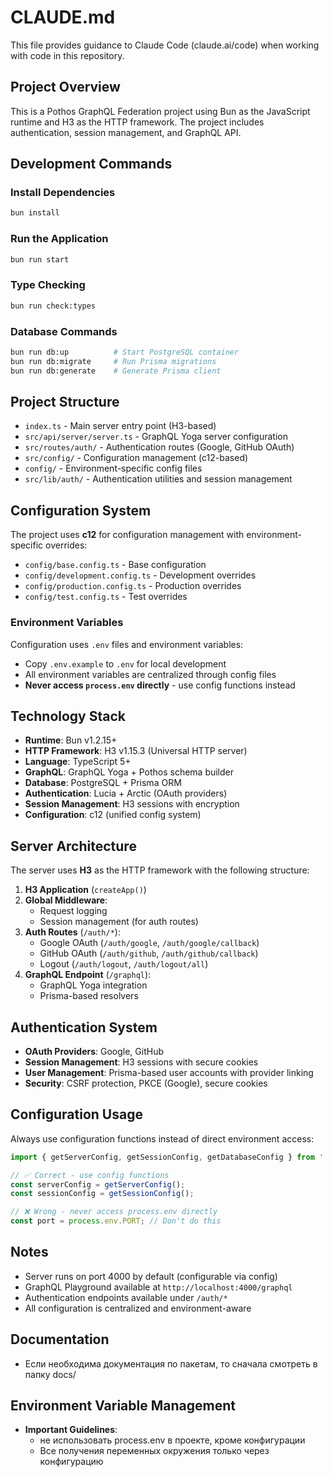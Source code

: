 # CLAUDE.md

This file provides guidance to Claude Code (claude.ai/code) when working with code in this repository.

## Project Overview

This is a Pothos GraphQL Federation project using Bun as the JavaScript runtime and H3 as the HTTP framework. The project includes authentication, session management, and GraphQL API.

## Development Commands

### Install Dependencies
```bash
bun install
```

### Run the Application
```bash
bun run start
```

### Type Checking
```bash
bun run check:types
```

### Database Commands
```bash
bun run db:up          # Start PostgreSQL container
bun run db:migrate     # Run Prisma migrations
bun run db:generate    # Generate Prisma client
```

## Project Structure

- `index.ts` - Main server entry point (H3-based)
- `src/api/server/server.ts` - GraphQL Yoga server configuration  
- `src/routes/auth/` - Authentication routes (Google, GitHub OAuth)
- `src/config/` - Configuration management (c12-based)
- `config/` - Environment-specific config files
- `src/lib/auth/` - Authentication utilities and session management

## Configuration System

The project uses **c12** for configuration management with environment-specific overrides:

- `config/base.config.ts` - Base configuration
- `config/development.config.ts` - Development overrides
- `config/production.config.ts` - Production overrides  
- `config/test.config.ts` - Test overrides

### Environment Variables
Configuration uses `.env` files and environment variables:
- Copy `.env.example` to `.env` for local development
- All environment variables are centralized through config files
- **Never access `process.env` directly** - use config functions instead

## Technology Stack

- **Runtime**: Bun v1.2.15+
- **HTTP Framework**: H3 v1.15.3 (Universal HTTP server)
- **Language**: TypeScript 5+
- **GraphQL**: GraphQL Yoga + Pothos schema builder
- **Database**: PostgreSQL + Prisma ORM
- **Authentication**: Lucia + Arctic (OAuth providers)
- **Session Management**: H3 sessions with encryption
- **Configuration**: c12 (unified config system)

## Server Architecture

The server uses **H3** as the HTTP framework with the following structure:

1. **H3 Application** (`createApp()`)
2. **Global Middleware**:
   - Request logging
   - Session management (for auth routes)
3. **Auth Routes** (`/auth/*`):
   - Google OAuth (`/auth/google`, `/auth/google/callback`)  
   - GitHub OAuth (`/auth/github`, `/auth/github/callback`)
   - Logout (`/auth/logout`, `/auth/logout/all`)
4. **GraphQL Endpoint** (`/graphql`):
   - GraphQL Yoga integration
   - Prisma-based resolvers

## Authentication System

- **OAuth Providers**: Google, GitHub
- **Session Management**: H3 sessions with secure cookies
- **User Management**: Prisma-based user accounts with provider linking
- **Security**: CSRF protection, PKCE (Google), secure cookies

## Configuration Usage

Always use configuration functions instead of direct environment access:

```typescript
import { getServerConfig, getSessionConfig, getDatabaseConfig } from './src/config/index.js';

// ✅ Correct - use config functions
const serverConfig = getServerConfig();
const sessionConfig = getSessionConfig();

// ❌ Wrong - never access process.env directly
const port = process.env.PORT; // Don't do this
```

## Notes

- Server runs on port 4000 by default (configurable via config)
- GraphQL Playground available at `http://localhost:4000/graphql`
- Authentication endpoints available under `/auth/*`
- All configuration is centralized and environment-aware

## Documentation

- Если необходима документация по пакетам, то сначала смотреть в папку docs/

## Environment Variable Management

- **Important Guidelines**:
  - не использовать process.env в проекте, кроме конфигурации
  - Все получения переменных окружения только через конфигурацию